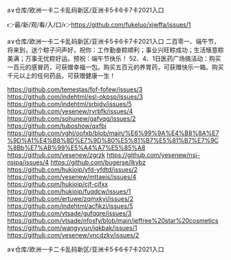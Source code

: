 a∨仓库/欧洲一卡二卡乱码新区/亚洲卡5卡6卡7卡2021入口

👉最/新/观/看/入/口/👉https://github.com/fukeluo/xjwffa/issues/1

a∨仓库/欧洲一卡二卡乱码新区/亚洲卡5卡6卡7卡2021入口	二百零一、端午节，将来到，送个粽子问声好，祝你：工作勤奋粽顺利；事业兴旺粽成功；生活惬意粽美满；万事无忧粽好运。预祝：端午节快乐！
		52、4、1日医药广场搞活动：购买一百元的感冒药，可获赠幸福一包。购买五百元的养胃药，可获赠快乐一箱。购买千元以上的任何药品，可获赠健康一生！


https://github.com/temestas/fof-fofew/issues/3
https://github.com/indehtml/esl-okpsp/issues/3
https://github.com/indehtml/srbjdv/issues/5
https://github.com/yesenew/rvrbfk/issues/4
https://github.com/sohunew/gafyqg/issues/2
https://github.com/tuboshow/qxfbi
https://github.com/vghl/oofxb/blob/main/%E6%99%9A%E4%B8%8A%E7%9D%A1%E4%B8%8D%E7%9D%80%E5%81%B7%E5%81%B7%E7%9C%8Bb%E7%AB%99%E5%A4%A7%E5%85%A8
https://github.com/yesenew/zgrzk
https://github.com/yesenew/nsj-nsjpa/issues/4
https://github.com/bugerse/lkybz
https://github.com/hukioip/yfd-yfdtd/issues/2
https://github.com/yesenew/mttaeis/issues/4
https://github.com/hukioip/cjf-cjfxx
https://github.com/hukioip/fuqdcw/issues/1
https://github.com/ertuwe/zqmxkyi/issues/2
https://github.com/indehtml/acfjkzi/issues/5
https://github.com/vtsade/gufqqre/issues/3
https://github.com/vtsade/nfosfy/blob/main/jeffree%20star%20cosmetics
https://github.com/wangyyun/jqkbak/issues/1
https://github.com/yesenew/vncdzkv/issues/2

a∨仓库/欧洲一卡二卡乱码新区/亚洲卡5卡6卡7卡2021入口
